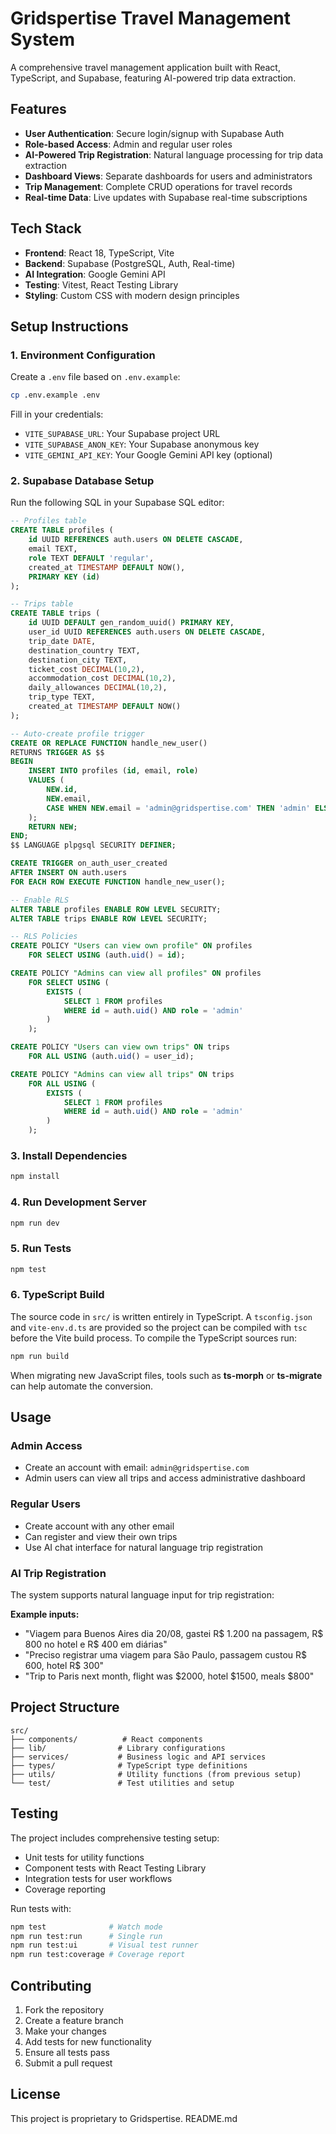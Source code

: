# Gridspertise Travel Management System

A comprehensive travel management application built with React, TypeScript, and Supabase, featuring AI-powered trip data extraction.

## Features

- **User Authentication**: Secure login/signup with Supabase Auth
- **Role-based Access**: Admin and regular user roles
- **AI-Powered Trip Registration**: Natural language processing for trip data extraction
- **Dashboard Views**: Separate dashboards for users and administrators
- **Trip Management**: Complete CRUD operations for travel records
- **Real-time Data**: Live updates with Supabase real-time subscriptions

## Tech Stack

- **Frontend**: React 18, TypeScript, Vite
- **Backend**: Supabase (PostgreSQL, Auth, Real-time)
- **AI Integration**: Google Gemini API
- **Testing**: Vitest, React Testing Library
- **Styling**: Custom CSS with modern design principles

## Setup Instructions

### 1. Environment Configuration

Create a `.env` file based on `.env.example`:

```bash
cp .env.example .env
```

Fill in your credentials:
- `VITE_SUPABASE_URL`: Your Supabase project URL
- `VITE_SUPABASE_ANON_KEY`: Your Supabase anonymous key
- `VITE_GEMINI_API_KEY`: Your Google Gemini API key (optional)

### 2. Supabase Database Setup

Run the following SQL in your Supabase SQL editor:

```sql
-- Profiles table
CREATE TABLE profiles (
    id UUID REFERENCES auth.users ON DELETE CASCADE,
    email TEXT,
    role TEXT DEFAULT 'regular',
    created_at TIMESTAMP DEFAULT NOW(),
    PRIMARY KEY (id)
);

-- Trips table
CREATE TABLE trips (
    id UUID DEFAULT gen_random_uuid() PRIMARY KEY,
    user_id UUID REFERENCES auth.users ON DELETE CASCADE,
    trip_date DATE,
    destination_country TEXT,
    destination_city TEXT,
    ticket_cost DECIMAL(10,2),
    accommodation_cost DECIMAL(10,2),
    daily_allowances DECIMAL(10,2),
    trip_type TEXT,
    created_at TIMESTAMP DEFAULT NOW()
);

-- Auto-create profile trigger
CREATE OR REPLACE FUNCTION handle_new_user()
RETURNS TRIGGER AS $$
BEGIN
    INSERT INTO profiles (id, email, role)
    VALUES (
        NEW.id,
        NEW.email,
        CASE WHEN NEW.email = 'admin@gridspertise.com' THEN 'admin' ELSE 'regular' END
    );
    RETURN NEW;
END;
$$ LANGUAGE plpgsql SECURITY DEFINER;

CREATE TRIGGER on_auth_user_created
AFTER INSERT ON auth.users
FOR EACH ROW EXECUTE FUNCTION handle_new_user();

-- Enable RLS
ALTER TABLE profiles ENABLE ROW LEVEL SECURITY;
ALTER TABLE trips ENABLE ROW LEVEL SECURITY;

-- RLS Policies
CREATE POLICY "Users can view own profile" ON profiles
    FOR SELECT USING (auth.uid() = id);

CREATE POLICY "Admins can view all profiles" ON profiles
    FOR SELECT USING (
        EXISTS (
            SELECT 1 FROM profiles 
            WHERE id = auth.uid() AND role = 'admin'
        )
    );

CREATE POLICY "Users can view own trips" ON trips
    FOR ALL USING (auth.uid() = user_id);

CREATE POLICY "Admins can view all trips" ON trips
    FOR ALL USING (
        EXISTS (
            SELECT 1 FROM profiles 
            WHERE id = auth.uid() AND role = 'admin'
        )
    );
```

### 3. Install Dependencies

```bash
npm install
```

### 4. Run Development Server

```bash
npm run dev
```

### 5. Run Tests

```bash
npm test
```

### 6. TypeScript Build

The source code in `src/` is written entirely in TypeScript. A `tsconfig.json`
and `vite-env.d.ts` are provided so the project can be compiled with `tsc`
before the Vite build process. To compile the TypeScript sources run:

```bash
npm run build
```

When migrating new JavaScript files, tools such as **ts-morph** or
**ts-migrate** can help automate the conversion.

## Usage

### Admin Access
- Create an account with email: `admin@gridspertise.com`
- Admin users can view all trips and access administrative dashboard

### Regular Users
- Create account with any other email
- Can register and view their own trips
- Use AI chat interface for natural language trip registration

### AI Trip Registration
The system supports natural language input for trip registration:

**Example inputs:**
- "Viagem para Buenos Aires dia 20/08, gastei R$ 1.200 na passagem, R$ 800 no hotel e R$ 400 em diárias"
- "Preciso registrar uma viagem para São Paulo, passagem custou R$ 600, hotel R$ 300"
- "Trip to Paris next month, flight was $2000, hotel $1500, meals $800"

## Project Structure

```
src/
├── components/          # React components
├── lib/                # Library configurations
├── services/           # Business logic and API services
├── types/              # TypeScript type definitions
├── utils/              # Utility functions (from previous setup)
└── test/               # Test utilities and setup
```

## Testing

The project includes comprehensive testing setup:
- Unit tests for utility functions
- Component tests with React Testing Library
- Integration tests for user workflows
- Coverage reporting

Run tests with:
```bash
npm test              # Watch mode
npm run test:run      # Single run
npm run test:ui       # Visual test runner
npm run test:coverage # Coverage report
```

## Contributing

1. Fork the repository
2. Create a feature branch
3. Make your changes
4. Add tests for new functionality
5. Ensure all tests pass
6. Submit a pull request

## License

This project is proprietary to Gridspertise.
README.md